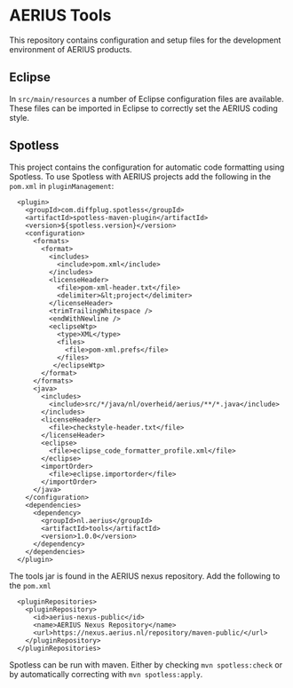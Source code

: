 # AERIUS Tools

This repository contains configuration and setup files for the development environment of AERIUS products.

## Eclipse

In `src/main/resources` a number of Eclipse configuration files are available.
These files can be imported in Eclipse to correctly set the AERIUS coding style.

## Spotless

This project contains the configuration for automatic code formatting using Spotless.
To use Spotless with AERIUS projects add the following in the `pom.xml` in `pluginManagement`:

```
  <plugin>
    <groupId>com.diffplug.spotless</groupId>
    <artifactId>spotless-maven-plugin</artifactId>
    <version>${spotless.version}</version>
    <configuration>
      <formats>
        <format>
          <includes>
            <include>pom.xml</include>
          </includes>
          <licenseHeader>
            <file>pom-xml-header.txt</file>
            <delimiter>&lt;project</delimiter>
          </licenseHeader>
          <trimTrailingWhitespace />
          <endWithNewline />
          <eclipseWtp>
            <type>XML</type>
            <files>
              <file>pom-xml.prefs</file>
            </files>
           </eclipseWtp>
        </format>
      </formats>
      <java>
        <includes>
          <include>src/*/java/nl/overheid/aerius/**/*.java</include>
        </includes>
        <licenseHeader>
          <file>checkstyle-header.txt</file>
        </licenseHeader>
        <eclipse>
          <file>eclipse_code_formatter_profile.xml</file>
        </eclipse>
        <importOrder>
          <file>eclipse.importorder</file>
        </importOrder>
      </java>
    </configuration>
    <dependencies>
      <dependency>
        <groupId>nl.aerius</groupId>
        <artifactId>tools</artifactId>
        <version>1.0.0</version>
      </dependency>
    </dependencies>
  </plugin>
```

The tools jar is found in the AERIUS nexus repository.
Add the following to the `pom.xml`

```
  <pluginRepositories>
    <pluginRepository>
      <id>aerius-nexus-public</id>
      <name>AERIUS Nexus Repository</name>
      <url>https://nexus.aerius.nl/repository/maven-public/</url>
    </pluginRepository>
  </pluginRepositories>
```

Spotless can be run with maven.
Either by checking `mvn spotless:check` or by automatically correcting with `mvn spotless:apply`.
